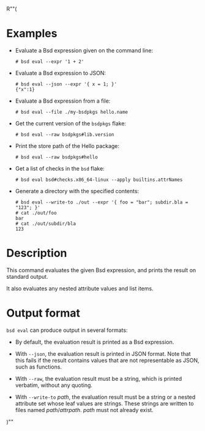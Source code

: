 R""(

# Examples

* Evaluate a Bsd expression given on the command line:

  ```console
  # bsd eval --expr '1 + 2'
  ```

* Evaluate a Bsd expression to JSON:

  ```console
  # bsd eval --json --expr '{ x = 1; }'
  {"x":1}
  ```

* Evaluate a Bsd expression from a file:

  ```console
  # bsd eval --file ./my-bsdpkgs hello.name
  ```

* Get the current version of the `bsdpkgs` flake:

  ```console
  # bsd eval --raw bsdpkgs#lib.version
  ```

* Print the store path of the Hello package:

  ```console
  # bsd eval --raw bsdpkgs#hello
  ```

* Get a list of checks in the `bsd` flake:

  ```console
  # bsd eval bsd#checks.x86_64-linux --apply builtins.attrNames
  ```

* Generate a directory with the specified contents:

  ```console
  # bsd eval --write-to ./out --expr '{ foo = "bar"; subdir.bla = "123"; }'
  # cat ./out/foo
  bar
  # cat ./out/subdir/bla
  123

# Description

This command evaluates the given Bsd expression, and prints the result on standard output.

It also evaluates any nested attribute values and list items.

# Output format

`bsd eval` can produce output in several formats:

* By default, the evaluation result is printed as a Bsd expression.

* With `--json`, the evaluation result is printed in JSON format. Note
  that this fails if the result contains values that are not
  representable as JSON, such as functions.

* With `--raw`, the evaluation result must be a string, which is
  printed verbatim, without any quoting.

* With `--write-to` *path*, the evaluation result must be a string or
  a nested attribute set whose leaf values are strings. These strings
  are written to files named *path*/*attrpath*. *path* must not
  already exist.

)""
